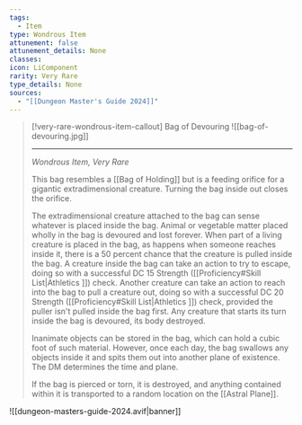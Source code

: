 ```yaml
---
tags:
  - Item
type: Wondrous Item
attunement: false
attunement_details: None
classes: 
icon: LiComponent
rarity: Very Rare
type_details: None
sources:
  - "[[Dungeon Master's Guide 2024]]"
---
```

>[!very-rare-wondrous-item-callout] Bag of Devouring
>![[bag-of-devouring.jpg]]
>
>- - -
>_Wondrous Item, Very Rare_
>
>This bag resembles a [[Bag of Holding]] but is a feeding orifice for a gigantic extradimensional creature. Turning the bag inside out closes the orifice.
>
>The extradimensional creature attached to the bag can sense whatever is placed inside the bag. Animal or vegetable matter placed wholly in the bag is devoured and lost forever. When part of a living creature is placed in the bag, as happens when someone reaches inside it, there is a 50 percent chance that the creature is pulled inside the bag. A creature inside the bag can take an action to try to escape, doing so with a successful DC 15 Strength ([[Proficiency#Skill List\|Athletics ]]) check. Another creature can take an action to reach into the bag to pull a creature out, doing so with a successful DC 20 Strength ([[Proficiency#Skill List\|Athletics ]]) check, provided the puller isn't pulled inside the bag first. Any creature that starts its turn inside the bag is devoured, its body destroyed.
>
>Inanimate objects can be stored in the bag, which can hold a cubic foot of such material. However, once each day, the bag swallows any objects inside it and spits them out into another plane of existence. The DM determines the time and plane.
>
>If the bag is pierced or torn, it is destroyed, and anything contained within it is transported to a random location on the [[Astral Plane]].
>


![[dungeon-masters-guide-2024.avif|banner]]